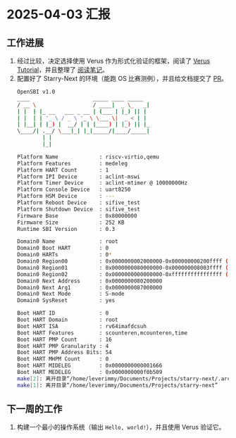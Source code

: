 # 2025-04-03 汇报

## 工作进展

1. 经过比较，决定选择使用 Verus 作为形式化验证的框架，阅读了 [Verus Tutorial](https://verus-lang.github.io/verus/guide/overview.html)，并且整理了 [阅读笔记](https://leverimmy.top/2025/04/01/An-Introduction-to-Verus)。
2. 配置好了 Starry-Next 的环境（能跑 OS 比赛测例），并且给文档提交了 [PR](https://github.com/Azure-stars/Starry-Tutorial-Book/pull/15)。
    ```bash
    OpenSBI v1.0
    ____                    _____ ____ _____
    / __ \                  / ____|  _ \_   _|
    | |  | |_ __   ___ _ __ | (___ | |_) || |
    | |  | | '_ \ / _ \ '_ \ \___ \|  _ < | |
    | |__| | |_) |  __/ | | |____) | |_) || |_
    \____/| .__/ \___|_| |_|_____/|____/_____|
            | |
            |_|

    Platform Name             : riscv-virtio,qemu
    Platform Features         : medeleg
    Platform HART Count       : 1
    Platform IPI Device       : aclint-mswi
    Platform Timer Device     : aclint-mtimer @ 10000000Hz
    Platform Console Device   : uart8250
    Platform HSM Device       : ---
    Platform Reboot Device    : sifive_test
    Platform Shutdown Device  : sifive_test
    Firmware Base             : 0x80000000
    Firmware Size             : 252 KB
    Runtime SBI Version       : 0.3

    Domain0 Name              : root
    Domain0 Boot HART         : 0
    Domain0 HARTs             : 0*
    Domain0 Region00          : 0x0000000002000000-0x000000000200ffff (I)
    Domain0 Region01          : 0x0000000080000000-0x000000008003ffff ()
    Domain0 Region02          : 0x0000000000000000-0xffffffffffffffff (R,W,X)
    Domain0 Next Address      : 0x0000000080200000
    Domain0 Next Arg1         : 0x0000000087000000
    Domain0 Next Mode         : S-mode
    Domain0 SysReset          : yes

    Boot HART ID              : 0
    Boot HART Domain          : root
    Boot HART ISA             : rv64imafdcsuh
    Boot HART Features        : scounteren,mcounteren,time
    Boot HART PMP Count       : 16
    Boot HART PMP Granularity : 4
    Boot HART PMP Address Bits: 54
    Boot HART MHPM Count      : 0
    Boot HART MIDELEG         : 0x0000000000001666
    Boot HART MEDELEG         : 0x0000000000f0b509
    make[2]: 离开目录“/home/leverimmy/Documents/Projects/starry-next/.arceos”
    make[1]: 离开目录“/home/leverimmy/Documents/Projects/starry-next”
    ```

## 下一周的工作

1. 构建一个最小的操作系统（输出 `Hello, world!`），并且使用 Verus 验证它。
